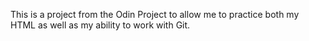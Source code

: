 This is a project from the Odin Project to allow me to practice both my HTML as well as my ability to work with Git.